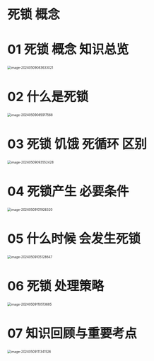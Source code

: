 # 死锁 概念



# 01 死锁 概念 知识总览

<img src="https://cvp.oss-cn-shanghai.aliyuncs.com/picgo/202405090836257.png" alt="image-20240509083633021" style="zoom:50%;" />



# 02 什么是死锁

<img src="https://cvp.oss-cn-shanghai.aliyuncs.com/picgo/202405090859780.png" alt="image-20240509085917568" style="zoom:50%;" />



# 03 死锁 饥饿 死循环 区别

<img src="https://cvp.oss-cn-shanghai.aliyuncs.com/picgo/202405090935662.png" alt="image-20240509093552428" style="zoom:50%;" />



# 04 死锁产生 必要条件

<img src="https://cvp.oss-cn-shanghai.aliyuncs.com/picgo/202405091019584.png" alt="image-20240509101926320" style="zoom:50%;" />



# 05 什么时候 会发生死锁

<img src="https://cvp.oss-cn-shanghai.aliyuncs.com/picgo/202405091051756.png" alt="image-20240509105128647" style="zoom:50%;" />



# 06 死锁 处理策略

<img src="https://cvp.oss-cn-shanghai.aliyuncs.com/picgo/202405091105774.png" alt="image-20240509110513685" style="zoom:50%;" />



# 07 知识回顾与重要考点

<img src="https://cvp.oss-cn-shanghai.aliyuncs.com/picgo/202405091113669.png" alt="image-20240509111341526" style="zoom: 50%;" />